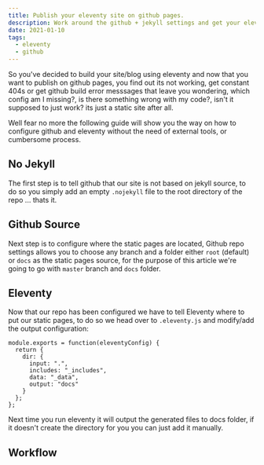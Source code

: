 ```yaml
---
title: Publish your eleventy site on github pages.
description: Work around the github + jekyll settings and get your eleventy site up and running on githubpages.
date: 2021-01-10
tags:
  - eleventy
  - github
---
```


So you've decided to build your site/blog using eleventy and now that you want to publish on github pages, you find out its not working, get constant 404s or get github build error messsages that leave you wondering, which config am I missing?, is there something wrong with my code?, isn't it supposed to just work? its just a static site after all.

Well fear no more the following guide will show you the way on how to configure github and eleventy without the need of external tools, or cumbersome process.

## No Jekyll

The first step is to tell github that our site is not based on jekyll source, to do so you simply add an empty `.nojekyll` file to the root directory of the repo ... thats it.

## Github Source

Next step is to configure where the static pages are located, Github repo settings allows you to choose any branch and a folder either `root` (default) or `docs` as the static pages source, for the purpose of this article we're going to go with `master` branch and `docs` folder.

## Eleventy

Now that our repo has been configured we have to tell Eleventy where to put our static pages, to do so we head over to `.eleventy.js` and modify/add the output configuration:

``` js/6
module.exports = function(eleventyConfig) {
  return {
    dir: {
      input: ".",
      includes: "_includes",
      data: "_data",
      output: "docs"
    }
  };
};
```

Next time you run eleventy it will output the generated files to docs folder, if it doesn't create the directory for you you can just add it manually.

## Workflow

